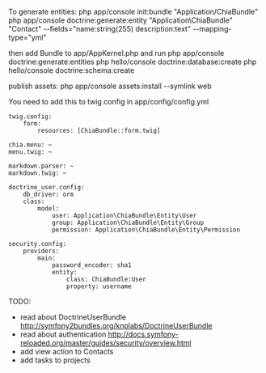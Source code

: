 To generate entities:
php app/console init:bundle "Application/ChiaBundle"
php app/console doctrine:generate:entity "Application\ChiaBundle" "Contact" --fields="name:string(255) description:text" --mapping-type="yml"


then add Bundle to app/AppKernel.php and run
php app/console doctrine:generate:entities
php hello/console doctrine:database:create
php hello/console doctrine:schema:create


publish assets:
php app/console assets:install --symlink web


You need to add this to twig.config in app/config/config.yml

    twig.config:
        form:
            resources: [ChiaBundle::form.twig]

    chia.menu: ~
    menu.twig: ~

    markdown.parser: ~
    markdown.twig: ~

    doctrine_user.config:
        db_driver: orm
        class:
            model:
                user: Application\ChiaBundle\Entity\User
                group: Application\ChiaBundle\Entity\Group
                permission: Application\ChiaBundle\Entity\Permission

    security.config:
        providers:
            main:
                password_encoder: sha1
                entity:
                    class: ChiaBundle:User
                    property: username


TODO:
- read about DoctrineUserBundle http://symfony2bundles.org/knplabs/DoctrineUserBundle
- read about authentication http://docs.symfony-reloaded.org/master/guides/security/overview.html
- add view action to Contacts
- add tasks to projects
